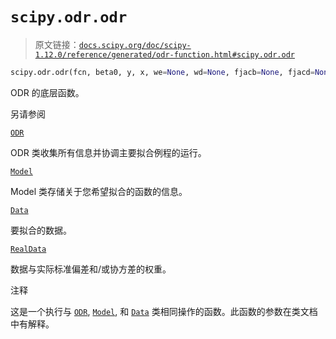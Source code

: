 # `scipy.odr.odr`

> 原文链接：[`docs.scipy.org/doc/scipy-1.12.0/reference/generated/odr-function.html#scipy.odr.odr`](https://docs.scipy.org/doc/scipy-1.12.0/reference/generated/odr-function.html#scipy.odr.odr)

```py
scipy.odr.odr(fcn, beta0, y, x, we=None, wd=None, fjacb=None, fjacd=None, extra_args=None, ifixx=None, ifixb=None, job=0, iprint=0, errfile=None, rptfile=None, ndigit=0, taufac=0.0, sstol=-1.0, partol=-1.0, maxit=-1, stpb=None, stpd=None, sclb=None, scld=None, work=None, iwork=None, full_output=0)
```

ODR 的底层函数。

另请参阅

[`ODR`](https://docs.scipy.org/doc/scipy-1.12.0/reference/generated/odr-function.html#scipy.odr.ODR "scipy.odr.ODR")

ODR 类收集所有信息并协调主要拟合例程的运行。

[`Model`](https://docs.scipy.org/doc/scipy-1.12.0/reference/generated/odr-function.html#scipy.odr.Model "scipy.odr.Model")

Model 类存储关于您希望拟合的函数的信息。

[`Data`](https://docs.scipy.org/doc/scipy-1.12.0/reference/generated/odr-function.html#scipy.odr.Data "scipy.odr.Data")

要拟合的数据。

[`RealData`](https://docs.scipy.org/doc/scipy-1.12.0/reference/generated/odr-function.html#scipy.odr.RealData "scipy.odr.RealData")

数据与实际标准偏差和/或协方差的权重。

注释

这是一个执行与 [`ODR`](https://docs.scipy.org/doc/scipy-1.12.0/reference/generated/odr-function.html#scipy.odr.ODR "scipy.odr.ODR"), [`Model`](https://docs.scipy.org/doc/scipy-1.12.0/reference/generated/odr-function.html#scipy.odr.Model "scipy.odr.Model"), 和 [`Data`](https://docs.scipy.org/doc/scipy-1.12.0/reference/generated/odr-function.html#scipy.odr.Data "scipy.odr.Data") 类相同操作的函数。此函数的参数在类文档中有解释。
